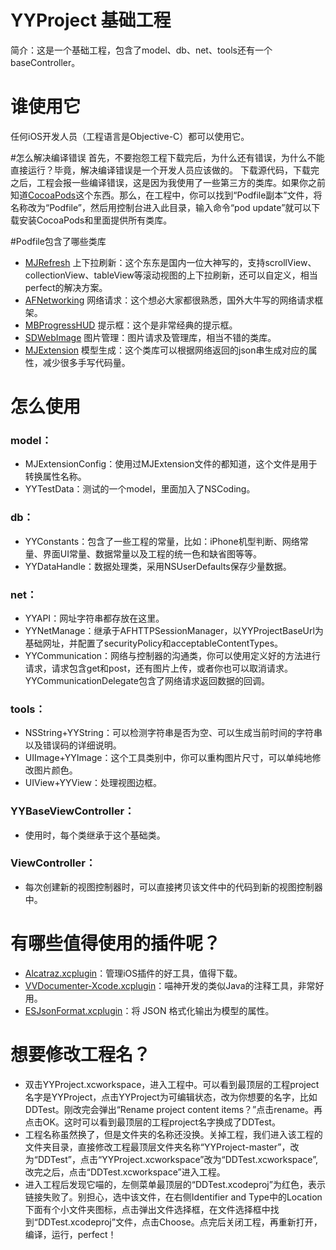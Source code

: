 # YYProject 基础工程
简介：这是一个基础工程，包含了model、db、net、tools还有一个baseController。

# 谁使用它
任何iOS开发人员（工程语言是Objective-C）都可以使用它。

#怎么解决编译错误
首先，不要抱怨工程下载完后，为什么还有错误，为什么不能直接运行？毕竟，解决编译错误是一个开发人员应该做的。
下载源代码，下载完之后，工程会报一些编译错误，这是因为我使用了一些第三方的类库。如果你之前知道[CocoaPods](http://www.cocoachina.com/ios/20140107/7663.html)这个东西。那么，在工程中，你可以找到“Podfile副本”文件，将名称改为“Podfile”，然后用控制台进入此目录，输入命令“pod update”就可以下载安装CocoaPods和里面提供所有类库。

#Podfile包含了哪些类库
* [MJRefresh](https://github.com/CoderMJLee/MJRefresh) 上下拉刷新：这个东东是国内一位大神写的，支持scrollView、collectionView、tableView等滚动视图的上下拉刷新，还可以自定义，相当perfect的解决方案。
* [AFNetworking](https://github.com/AFNetworking/AFNetworking) 网络请求：这个想必大家都很熟悉，国外大牛写的网络请求框架。
* [MBProgressHUD](https://github.com/jdg/MBProgressHUD) 提示框：这个是非常经典的提示框。
* [SDWebImage](https://github.com/rs/SDWebImage) 图片管理：图片请求及管理库，相当不错的类库。
* [MJExtension](https://github.com/CoderMJLee/MJExtension) 模型生成：这个类库可以根据网络返回的json串生成对应的属性，减少很多手写代码量。


# 怎么使用 
### model：
* MJExtensionConfig：使用过MJExtension文件的都知道，这个文件是用于转换属性名称。
* YYTestData：测试的一个model，里面加入了NSCoding。

### db：
* YYConstants：包含了一些工程的常量，比如：iPhone机型判断、网络常量、界面UI常量、数据常量以及工程的统一色和缺省图等等。
* YYDataHandle：数据处理类，采用NSUserDefaults保存少量数据。

### net：
* YYAPI：网址字符串都存放在这里。
* YYNetManage：继承于AFHTTPSessionManager，以YYProjectBaseUrl为基础网址，并配置了securityPolicy和acceptableContentTypes。
* YYCommunication：网络与控制器的沟通类，你可以使用定义好的方法进行请求，请求包含get和post，还有图片上传，或者你也可以取消请求。YYCommunicationDelegate包含了网络请求返回数据的回调。

### tools：
* NSString+YYString：可以检测字符串是否为空、可以生成当前时间的字符串以及错误码的详细说明。
* UIImage+YYImage：这个工具类别中，你可以重构图片尺寸，可以单纯地修改图片颜色。
* UIView+YYView：处理视图边框。

### YYBaseViewController：
* 使用时，每个类继承于这个基础类。

### ViewController：
* 每次创建新的视图控制器时，可以直接拷贝该文件中的代码到新的视图控制器中。

# 有哪些值得使用的插件呢？
* [Alcatraz.xcplugin](http://blog.devtang.com/2014/03/05/use-alcatraz-to-manage-xcode-plugins/?utm_source=tuicool&utm_medium=referral)：管理iOS插件的好工具，值得下载。
* [VVDocumenter-Xcode.xcplugin]()：喵神开发的类似Java的注释工具，非常好用。
* [ESJsonFormat.xcplugin](http://www.oschina.net/p/ESJsonFormat-Xcode)：将 JSON 格式化输出为模型的属性。

# 想要修改工程名？
* 双击YYProject.xcworkspace，进入工程中。可以看到最顶层的工程project名字是YYProject，点击YYProject为可编辑状态，改为你想要的名字，比如DDTest。刚改完会弹出“Rename project content items？”点击rename。再点击OK。这时可以看到最顶层的工程project名字换成了DDTest。
* 工程名称虽然换了，但是文件夹的名称还没换。关掉工程，我们进入该工程的文件夹目录，直接修改工程最顶层文件夹名称“YYProject-master”，改为“DDTest”，点击“YYProject.xcworkspace”改为“DDTest.xcworkspace”,改完之后，点击“DDTest.xcworkspace”进入工程。
* 进入工程后发现它喵的，左侧菜单最顶层的“DDTest.xcodeproj”为红色，表示链接失败了。别担心，选中该文件，在右侧Identifier and Type中的Location下面有个小文件夹图标，点击弹出文件选择框，在文件选择框中找到“DDTest.xcodeproj”文件，点击Choose。点完后关闭工程，再重新打开，编译，运行，perfect！


